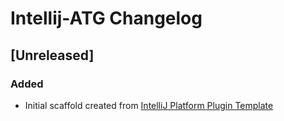 <!-- Keep a Changelog guide -> https://keepachangelog.com -->

# Intellij-ATG Changelog

## [Unreleased]
### Added
- Initial scaffold created from [IntelliJ Platform Plugin Template](https://github.com/JetBrains/intellij-platform-plugin-template)
